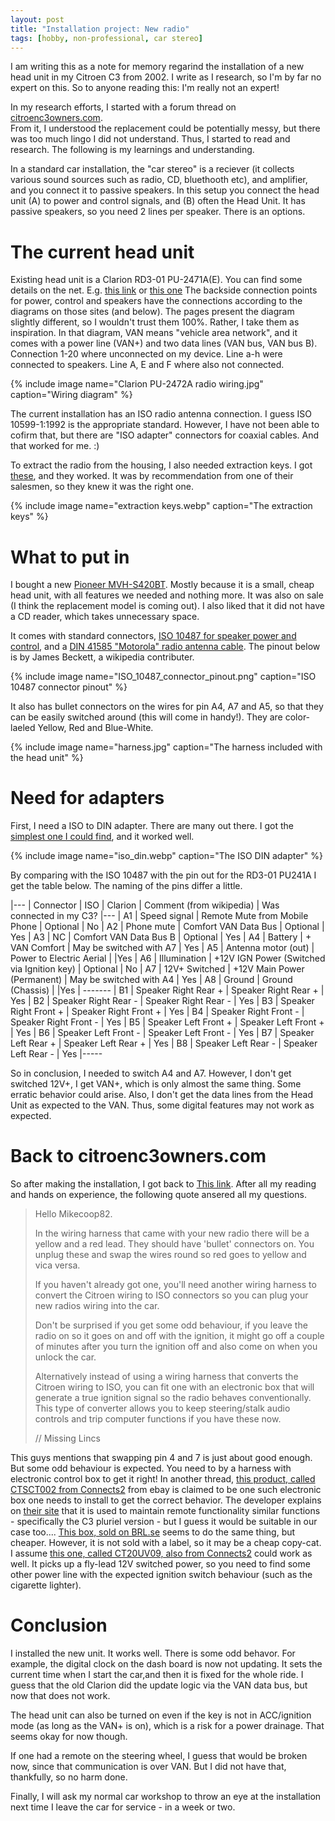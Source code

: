 ```yaml
---
layout: post
title: "Installation project: New radio"
tags: [hobby, non-professional, car stereo]
---
```


I am writing this as a note for memory regarind the installation of a new head unit in my Citroen C3 from 2002.
I write as I research, so I'm by far no expert on this. So to anyone reading this: I'm really not an expert!

In my research efforts, I started with a forum thread on [citroenc3owners.com](https://citroenc3owners.com/questions-about-audio-ice-in-a-citroen-c3-f9/pins-4-7-for-stereo-t1431.html).  
From it, I understood the replacement could be potentially messy, but there was too much lingo I did not understand. 
Thus, I started to read and research. The following is my learnings and understanding.

In a standard car installation, the "car stereo" is a reciever (it collects various sound sources such as radio, CD, bluethooth etc), and amplifier, and you connect it to passive speakers. In this setup you connect the head unit (A) to power and control signals, and (B) often the Head Unit. It has passive speakers, so you need 2 lines per speaker. There is an options.

# The current head unit

Existing head unit is a Clarion RD3-01 PU-2471A(E).
You can find some details on the net. 
E.g. [this link](http://www.c5club.cz/files/pdf/rd3pinout.pdf) or [this one](http://www.tehnomagazin.com/Auto-radio-car-connector/CITROEN-Car-Radio-Wiring-Connector.htm) 
The backside connection points for power, control and speakers have the connections according to the diagrams on those sites (and below). The pages present the  diagram slightly different, so I wouldn't trust them 100%. Rather, I take them as inspiration. In that diagram, VAN means "vehicle area network", and it comes with a power line (VAN+) and two data lines (VAN bus, VAN bus B). Connection 1-20 where unconnected on my device. Line a-h were connected to speakers. Line A, E and F where also not connected.

{% include image name="Clarion PU-2472A radio wiring.jpg" caption="Wiring diagram" %}

The current installation has an ISO radio antenna connection. I guess ISO 10599-1:1992 is the appropriate standard. However, I have not been able to cofirm that, but there are "ISO adapter" connectors for coaxial cables. And that worked for me. :)

To extract the radio from the housing, I also needed extraction keys. I got [these](https://www.brl.se/sv/artiklar/universal-urtagningsnycklar.html), and they worked. It was by recommendation from one of their salesmen, so they knew it was the right one. 

{% include image name="extraction keys.webp" caption="The extraction keys" %}

# What to put in

I bought a new [Pioneer MVH-S420BT](https://www.pioneer-car.eu/eur/products/mvh-s420bt/specifications). Mostly  because it is a small, cheap head unit, with all features we needed and nothing more. It was also on sale (I think the replacement model is coming out). I also liked that it did not have a CD reader, which takes unnecessary space.

It comes with standard connectors, [ISO 10487 for speaker power and control](https://en.wikipedia.org/wiki/Connectors_for_car_audio#ISO_10487_Harness_Adapter), and a [DIN 41585 "Motorola" radio antenna cable](https://en.wikipedia.org/wiki/Motorola_connector). The pinout below is by James Beckett, a wikipedia contributer.

{% include image name="ISO_10487_connector_pinout.png" caption="ISO 10487 connector pinout" %}

It also has bullet connectors on the wires for pin A4, A7 and A5, so that they can be easily switched around (this will come in handy!). They are color-laeled Yellow, Red and Blue-White.

{% include image name="harness.jpg" caption="The harness included with the head unit" %}


# Need for adapters

First, I need a ISO to DIN adapter. There are many out there. I got the [simplest one I could find](https://www.kjell.com/se/produkter/el-verktyg/biltillbehor/billjud/radioantenn/antennadapter-din-hane-till-iso-hona-p39453), and it worked well.

{% include image name="iso_din.webp" caption="The ISO DIN adapter" %}


By comparing with the ISO 10487 with the pin out for the RD3-01 PU241A I get the table below. 
The naming of the pins differ  a little.

|---
| Connector | ISO | Clarion | Comment (from wikipedia) | Was connected in my C3?
|---
| A1 | Speed signal  | Remote Mute from Mobile Phone | Optional | No
| A2 | Phone mute  | Comfort VAN Data Bus | Optional | Yes
| A3 | NC  | Comfort VAN Data Bus B | Optional | Yes 
| A4 | Battery  | + VAN Comfort | May be switched with A7 | Yes
| A5 | Antenna motor (out)  | Power to Electric Aerial | |Yes
| A6 | Illumination  | +12V IGN Power (Switched via Ignition key) | Optional | No
| A7 | 12V+ Switched  | +12V Main Power (Permanent) | May be switched with A4 | Yes
| A8 | Ground  | Ground (Chassis) |  |Yes
| -------
| B1 | Speaker Right Rear +  | Speaker Right Rear + | Yes
| B2 | Speaker Right Rear -  | Speaker Right Rear - | Yes
| B3 | Speaker Right Front +  | Speaker Right Front + | Yes
| B4 | Speaker Right Front -  | Speaker Right Front - | Yes
| B5 | Speaker Left Front +  | Speaker Left Front + | Yes
| B6 | Speaker Left Front -  | Speaker Left Front - | Yes
| B7 | Speaker Left Rear +  | Speaker Left Rear + | Yes
| B8 | Speaker Left Rear -  | Speaker Left Rear - | Yes
|-----

So in conclusion, I needed to switch A4 and A7. However, I don't get switched 12V+, I get VAN+, which is only almost the same thing. 
Some erratic behavior could arise.
Also, I don't get the data lines from the Head Unit as expected to the VAN. Thus, some digital features may not work as expected.


# Back to citroenc3owners.com

So after making the installation, I got back to [This link](https://citroenc3owners.com/questions-about-audio-ice-in-a-citroen-c3-f9/pins-4-7-for-stereo-t1431.html). 
After all my reading and hands on experience, the following quote ansered all my questions.

> Hello Mikecoop82.
>
>In the wiring harness that came with your new radio there will be a yellow and a red lead. They should have 'bullet' connectors on. You unplug these and swap the wires round so red goes to yellow and vica versa.
>
>If you haven't already got one, you'll need another wiring harness to convert the Citroen wiring to ISO connectors so you can plug your new radios wiring into the car.
>
>Don't be surprised if you get some odd behaviour, if you leave the radio on so it goes on and off with the ignition, it might go off a couple of minutes after you turn the ignition off and also come on when you unlock the car.
>
>Alternatively instead of using a wiring harness that converts the Citroen wiring to ISO, you can fit one with an electronic box that will generate a true ignition signal so the radio behaves conventionally. This type of converter allows you to keep steering/stalk audio controls and trip computer functions if you have these now.
> 
> // Missing Lincs

This guys mentions that swapping pin 4 and 7 is just about good enough. But some odd behaviour is expected. You need to by a harness with electronic control box to get it right! In another thread, [this product, called CTSCT002 from Connects2](https://www.ebay.co.uk/itm/CD-Steering-Control-Adaptor-Lead-Radio-Removal-Tools-For-Citroen-C3-2002-2005/372260402283?epid=2288277481&hash=item56ac72f46b:g:2JAAAOSwXBVaulDC) from ebay is claimed to be one such electronic box one needs to install to get the correct behavior. The developer explains on [their site](https://connects2.com/Product/ProductItem/CTSCT002) that it is used to maintain remote functionality similar functions - specifically the C3 pluriel version - but I guess it would be suitable in our case too.... [This box, sold on BRL.se](https://www.brl.se/sv/artiklar/citroen-rattstyrningskablage-8-vags-iso.html) seems to do the same thing, but cheaper. However, it is not sold with a label, so it may be a cheap copy-cat. I assume [this one, called CT20UV09, also from Connects2](https://www.halfords.com/technology/car-audio/stereo-fittings/peugeot%2Fcitroen-iso-harness-adaptor-and-fly-lead-ct20uv09-580040.html) could work as well. It picks up a fly-lead 12V switched power, so you need to find some other power line with the expected ignition switch behaviour (such as the cigarette lighter).


# Conclusion
I installed the new unit. It works well. There is some odd behavor. For example, the digital clock on the dash board is now not updating. It sets the current time when I start the car,and then it is fixed for the whole ride. I guess that the old Clarion did the update logic via the VAN data bus, but now that does not work.

The head unit can also be turned on even if the key is not in ACC/ignition mode (as long as the VAN+ is on), which is a risk for a power drainage. That seems okay for now though. 

If one had a remote on the steering wheel, I guess that would be broken now, since that communication is over VAN. But I did not have that, thankfully, so no harm done.

Finally, I will ask my normal car workshop to throw an eye at the installation next time I leave the car for service - in a week or two.